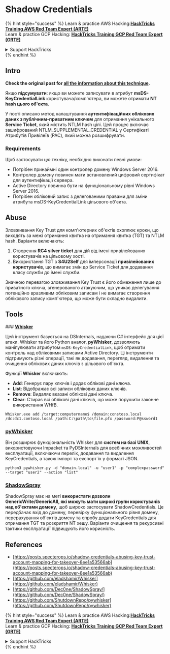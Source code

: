 # Shadow Credentials

{% hint style="success" %}
Learn & practice AWS Hacking:<img src="/.gitbook/assets/arte.png" alt="" data-size="line">[**HackTricks Training AWS Red Team Expert (ARTE)**](https://training.hacktricks.xyz/courses/arte)<img src="/.gitbook/assets/arte.png" alt="" data-size="line">\
Learn & practice GCP Hacking: <img src="/.gitbook/assets/grte.png" alt="" data-size="line">[**HackTricks Training GCP Red Team Expert (GRTE)**<img src="/.gitbook/assets/grte.png" alt="" data-size="line">](https://training.hacktricks.xyz/courses/grte)

<details>

<summary>Support HackTricks</summary>

* Check the [**subscription plans**](https://github.com/sponsors/carlospolop)!
* **Join the** 💬 [**Discord group**](https://discord.gg/hRep4RUj7f) or the [**telegram group**](https://t.me/peass) or **follow** us on **Twitter** 🐦 [**@hacktricks\_live**](https://twitter.com/hacktricks\_live)**.**
* **Share hacking tricks by submitting PRs to the** [**HackTricks**](https://github.com/carlospolop/hacktricks) and [**HackTricks Cloud**](https://github.com/carlospolop/hacktricks-cloud) github repos.

</details>
{% endhint %}

## Intro <a href="#3f17" id="3f17"></a>

**Check the original post for [all the information about this technique](https://posts.specterops.io/shadow-credentials-abusing-key-trust-account-mapping-for-takeover-8ee1a53566ab).**

Якщо **підсумувати**: якщо ви можете записувати в атрибут **msDS-KeyCredentialLink** користувача/комп'ютера, ви можете отримати **NT hash цього об'єкта**.

У пості описано метод налаштування **аутентифікаційних облікових даних з публічним-приватним ключем** для отримання унікального **Service Ticket**, який містить NTLM hash цілі. Цей процес включає зашифрований NTLM_SUPPLEMENTAL_CREDENTIAL у Сертифікаті Атрибутів Привілеїв (PAC), який можна розшифрувати.

### Requirements

Щоб застосувати цю техніку, необхідно виконати певні умови:
- Потрібен принаймні один контролер домену Windows Server 2016.
- Контролер домену повинен мати встановлений цифровий сертифікат для аутентифікації сервера.
- Active Directory повинна бути на функціональному рівні Windows Server 2016.
- Потрібен обліковий запис з делегованими правами для зміни атрибута msDS-KeyCredentialLink цільового об'єкта.

## Abuse

Зловживання Key Trust для комп'ютерних об'єктів охоплює кроки, що виходять за межі отримання квитка на отримання квитка (TGT) та NTLM hash. Варіанти включають:
1. Створення **RC4 silver ticket** для дій від імені привілейованих користувачів на цільовому хості.
2. Використання TGT з **S4U2Self** для імперсонації **привілейованих користувачів**, що вимагає змін до Service Ticket для додавання класу служби до імені служби.

Значною перевагою зловживання Key Trust є його обмеження лише до приватного ключа, згенерованого атакуючим, що уникає делегування потенційно вразливим обліковим записам і не вимагає створення облікового запису комп'ютера, що може бути складно видалити.

## Tools

### [**Whisker**](https://github.com/eladshamir/Whisker)

Цей інструмент базується на DSInternals, надаючи C# інтерфейс для цієї атаки. Whisker та його Python аналог, **pyWhisker**, дозволяють маніпулювати атрибутом `msDS-KeyCredentialLink`, щоб отримати контроль над обліковими записами Active Directory. Ці інструменти підтримують різні операції, такі як додавання, перегляд, видалення та очищення облікових даних ключів з цільового об'єкта.

Функції **Whisker** включають:
- **Add**: Генерує пару ключів і додає облікові дані ключа.
- **List**: Відображає всі записи облікових даних ключів.
- **Remove**: Видаляє вказані облікові дані ключа.
- **Clear**: Стирає всі облікові дані ключів, що може порушити законне використання WHfB.
```shell
Whisker.exe add /target:computername$ /domain:constoso.local /dc:dc1.contoso.local /path:C:\path\to\file.pfx /password:P@ssword1
```
### [pyWhisker](https://github.com/ShutdownRepo/pywhisker)

Він розширює функціональність Whisker для **систем на базі UNIX**, використовуючи Impacket та PyDSInternals для всебічних можливостей експлуатації, включаючи перелік, додавання та видалення KeyCredentials, а також імпорт та експорт їх у форматі JSON.
```shell
python3 pywhisker.py -d "domain.local" -u "user1" -p "complexpassword" --target "user2" --action "list"
```
### [ShadowSpray](https://github.com/Dec0ne/ShadowSpray/)

ShadowSpray має на меті **використати дозволи GenericWrite/GenericAll, які можуть мати широкі групи користувачів над об'єктами домену**, щоб широко застосувати ShadowCredentials. Це передбачає вхід до домену, перевірку функціонального рівня домену, перерахування об'єктів домену та спробу додати KeyCredentials для отримання TGT та розкриття NT хешу. Варіанти очищення та рекурсивні тактики експлуатації підвищують його корисність.


## References

* [https://posts.specterops.io/shadow-credentials-abusing-key-trust-account-mapping-for-takeover-8ee1a53566ab](https://posts.specterops.io/shadow-credentials-abusing-key-trust-account-mapping-for-takeover-8ee1a53566ab)
* [https://github.com/eladshamir/Whisker](https://github.com/eladshamir/Whisker)
* [https://github.com/Dec0ne/ShadowSpray/](https://github.com/Dec0ne/ShadowSpray/)
* [https://github.com/ShutdownRepo/pywhisker](https://github.com/ShutdownRepo/pywhisker)

{% hint style="success" %}
Learn & practice AWS Hacking:<img src="/.gitbook/assets/arte.png" alt="" data-size="line">[**HackTricks Training AWS Red Team Expert (ARTE)**](https://training.hacktricks.xyz/courses/arte)<img src="/.gitbook/assets/arte.png" alt="" data-size="line">\
Learn & practice GCP Hacking: <img src="/.gitbook/assets/grte.png" alt="" data-size="line">[**HackTricks Training GCP Red Team Expert (GRTE)**<img src="/.gitbook/assets/grte.png" alt="" data-size="line">](https://training.hacktricks.xyz/courses/grte)

<details>

<summary>Support HackTricks</summary>

* Check the [**subscription plans**](https://github.com/sponsors/carlospolop)!
* **Join the** 💬 [**Discord group**](https://discord.gg/hRep4RUj7f) or the [**telegram group**](https://t.me/peass) or **follow** us on **Twitter** 🐦 [**@hacktricks\_live**](https://twitter.com/hacktricks\_live)**.**
* **Share hacking tricks by submitting PRs to the** [**HackTricks**](https://github.com/carlospolop/hacktricks) and [**HackTricks Cloud**](https://github.com/carlospolop/hacktricks-cloud) github repos.

</details>
{% endhint %}
